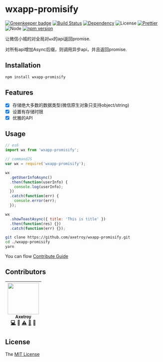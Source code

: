 # wxapp-promisify

[![Greenkeeper badge](https://badges.greenkeeper.io/axetroy/wxapp-promisify.svg)](https://greenkeeper.io/)
[![Build Status](https://travis-ci.org/axetroy/wxapp-promisify.svg?branch=master)](https://travis-ci.org/axetroy/wxapp-promisify)
[![Dependency](https://david-dm.org/axetroy/wxapp-promisify.svg)](https://david-dm.org/axetroy/wxapp-promisify)
![License](https://img.shields.io/badge/license-MIT-green.svg)
[![Prettier](https://img.shields.io/badge/Code%20Style-Prettier-green.svg)](https://github.com/prettier/prettier)
![Node](https://img.shields.io/badge/node-%3E=6.0-blue.svg?style=flat-square)
[![npm version](https://badge.fury.io/js/wxapp-promisify.svg)](https://badge.fury.io/js/wxapp-promisify)

让微信小城的对全局对``wx``的api返回promise.

对所有api增加Async后缀，则调用异步api，并且返回promise.

## Installation
```bash
npm install wxapp-promisify
```

## Features

- [x] 存储绝大多数的数据类型(微信原生对象只支持object/string)
- [x] 设置有存储时限
- [x] 优雅的API

## Usage

```javascript
// es6
import wx from 'wxapp-promisify';

// commandJS
var wx = require('wxapp-promisify');

wx
  .getUserInfoAsync()
  .then(function(userInfo) {
    console.log(userInfo);
  })
  .catch(function(err) {
    console.error(err);
  });

wx
  .showToastAsync({ title: 'This is title' })
  .then(function(res) {})
  .catch(function(err) {});

```

```bash
git clone https://github.com/axetroy/wxapp-promisify.git
cd ./wxapp-promisify
yarn
```

You can flow [Contribute Guide](https://github.com/axetroy/wxapp-promisify/blob/master/contributing.md)

## Contributors

<!-- ALL-CONTRIBUTORS-LIST:START - Do not remove or modify this section -->
| [<img src="https://avatars1.githubusercontent.com/u/9758711?v=3" width="100px;"/><br /><sub>Axetroy</sub>](http://axetroy.github.io)<br />[💻](https://github.com/gpmer/gpm.js/commits?author=axetroy) 🔌 [⚠️](https://github.com/gpmer/gpm.js/commits?author=axetroy) [🐛](https://github.com/gpmer/gpm.js/issues?q=author%3Aaxetroy) 🎨 |
| :---: |
<!-- ALL-CONTRIBUTORS-LIST:END -->

## License

The [MIT License](https://github.com/axetroy/wxapp-promisify/blob/master/LICENSE)